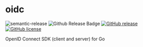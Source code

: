 # oidc

![semantic-release](https://img.shields.io/badge/%20%20%F0%9F%93%A6%F0%9F%9A%80-semantic--release-e10079.svg)
![Github Release Badge](https://github.com/caos/oidc/workflows/Release/badge.svg)
[![GitHub release](https://img.shields.io/github/release/caos/oidc)](https://GitHub.com/caos/oidc/releases/)
[![GitHub license](https://img.shields.io/github/license/caos/oidc)](https://github.com/caos/oidc/blob/master/LICENSE)

OpenID Connect SDK (client and server) for Go
